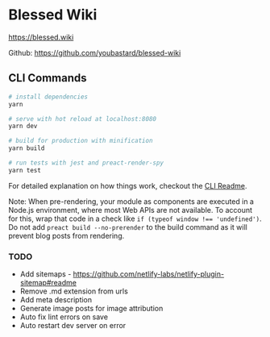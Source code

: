 # Blessed Wiki

https://blessed.wiki

Github: https://github.com/youbastard/blessed-wiki

## CLI Commands

``` bash
# install dependencies
yarn

# serve with hot reload at localhost:8080
yarn dev

# build for production with minification
yarn build

# run tests with jest and preact-render-spy 
yarn test
```

For detailed explanation on how things work, checkout the [CLI Readme](https://github.com/developit/preact-cli/blob/master/README.md).

Note: When pre-rendering, your module as components are executed in a Node.js environment, where most Web APIs are not available. To account for this, wrap that code in a check like `if (typeof window !== 'undefined')`. 
Do not add `preact build --no-prerender` to the build command as it will prevent blog posts from rendering.


### TODO

- Add sitemaps - https://github.com/netlify-labs/netlify-plugin-sitemap#readme
- Remove .md extension from urls
- Add meta description
- Generate image posts for image attribution
- Auto fix lint errors on save
- Auto restart dev server on error